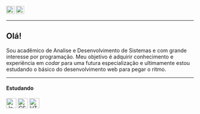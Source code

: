 <a href="mailto:freirylazaro@gmail.com"><img height="22em" alt="Gmail logo" src="https://img.shields.io/badge/-Gmail-critical?&logo=Gmail&logoColor=white"/></a>
<a href="https://www.linkedin.com/in/lazarofreiry-941017232/"><img height="22em" alt="LinkedIn logo" src="https://img.shields.io/badge/-LinkedIn-%230A66C2?&logo=LinkedIn&logoColor=white"/></a>

***

<h2>Olá!</h2>

Sou acadêmico de Analise e Desenvolvimento de Sistemas e com grande interesse por programação.
Meu objetivo é adquirir conhecimento e experiência em *codar* para uma futura especialização e
ultimamente estou estudando o básico do desenvolvimento web para pegar o ritmo.

***

#### Estudando
<a href="#"><img height="27em" alt="JavaScript logo" src="https://img.shields.io/badge/JavaScript-black?logo=JavaScript"/></a>
<a href="#"><img height="27em" alt="CSS3 logo" src="https://img.shields.io/badge/CSS-blue?logo=css3"/></a>
<a href="#"><img height="27em" alt="HTML5 logo" src="https://img.shields.io/badge/HTML-white?logo=html5"/></a>
